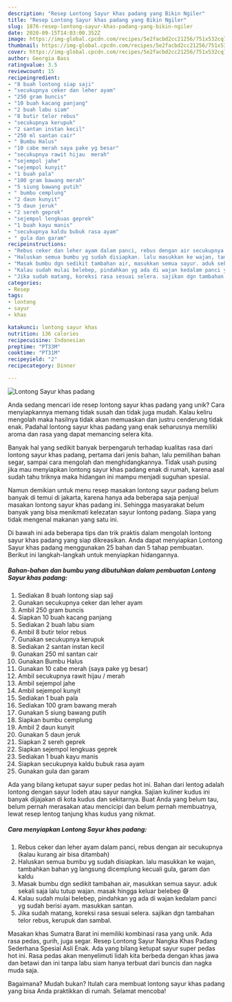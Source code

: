 ```yaml
---
description: "Resep Lontong Sayur khas padang yang Bikin Ngiler"
title: "Resep Lontong Sayur khas padang yang Bikin Ngiler"
slug: 1876-resep-lontong-sayur-khas-padang-yang-bikin-ngiler
date: 2020-09-15T14:03:00.352Z
image: https://img-global.cpcdn.com/recipes/5e2facbd2cc21256/751x532cq70/lontong-sayur-khas-padang-foto-resep-utama.jpg
thumbnail: https://img-global.cpcdn.com/recipes/5e2facbd2cc21256/751x532cq70/lontong-sayur-khas-padang-foto-resep-utama.jpg
cover: https://img-global.cpcdn.com/recipes/5e2facbd2cc21256/751x532cq70/lontong-sayur-khas-padang-foto-resep-utama.jpg
author: Georgia Bass
ratingvalue: 3.5
reviewcount: 15
recipeingredient:
- "8 buah lontong siap saji"
- "secukupnya ceker dan leher ayam"
- "250 gram buncis"
- "10 buah kacang panjang"
- "2 buah labu siam"
- "8 butir telor rebus"
- "secukupnya kerupuk"
- "2 santan instan kecil"
- "250 ml santan cair"
- " Bumbu Halus"
- "10 cabe merah saya pake yg besar"
- "secukupnya rawit hijau  merah"
- "sejempol jahe"
- "sejempol kunyit"
- "1 buah pala"
- "100 gram bawang merah"
- "5 siung bawang putih"
- " bumbu cemplung"
- "2 daun kunyit"
- "5 daun jeruk"
- "2 sereh geprek"
- "sejempol lengkuas geprek"
- "1 buah kayu manis"
- "secukupnya kaldu bubuk rasa ayam"
- " gula dan garam"
recipeinstructions:
- "Rebus ceker dan leher ayam dalam panci, rebus dengan air secukupnya (kalau kurang air bisa ditambah)"
- "Haluskan semua bumbu yg sudah disiapkan. lalu masukkan ke wajan, tambahkan bahan yg langsung dicemplung kecuali gula, garam dan kaldu"
- "Masak bumbu dgn sedikit tambahan air, masukkan semua sayur. aduk sekali saja lalu tutup wajan. masak hingga keluar belebep 😅"
- "Kalau sudah mulai belebep, pindahkan yg ada di wajan kedalam panci yg sudah berisi ayam. masukkan santan."
- "Jika sudah matang, koreksi rasa sesuai selera. sajikan dgn tambahan telor rebus, kerupuk dan sambal."
categories:
- Resep
tags:
- lontong
- sayur
- khas

katakunci: lontong sayur khas 
nutrition: 136 calories
recipecuisine: Indonesian
preptime: "PT33M"
cooktime: "PT31M"
recipeyield: "2"
recipecategory: Dinner

---
```



![Lontong Sayur khas padang](https://img-global.cpcdn.com/recipes/5e2facbd2cc21256/751x532cq70/lontong-sayur-khas-padang-foto-resep-utama.jpg)

Anda sedang mencari ide resep lontong sayur khas padang yang unik? Cara menyiapkannya memang tidak susah dan tidak juga mudah. Kalau keliru mengolah maka hasilnya tidak akan memuaskan dan justru cenderung tidak enak. Padahal lontong sayur khas padang yang enak seharusnya memiliki aroma dan rasa yang dapat memancing selera kita.

Banyak hal yang sedikit banyak berpengaruh terhadap kualitas rasa dari lontong sayur khas padang, pertama dari jenis bahan, lalu pemilihan bahan segar, sampai cara mengolah dan menghidangkannya. Tidak usah pusing jika mau menyiapkan lontong sayur khas padang enak di rumah, karena asal sudah tahu triknya maka hidangan ini mampu menjadi suguhan spesial.

Namun demikian untuk menu resep masakan lontong sayur padang belum banyak di temui di jakarta, karena hanya ada beberapa saja penjual masakan lontong sayur khas padang ini. Sehingga masyarakat belum banyak yang bisa menikmati kelezatan sayur lontong padang. Siapa yang tidak mengenal makanan yang satu ini.


Di bawah ini ada beberapa tips dan trik praktis dalam mengolah lontong sayur khas padang yang siap dikreasikan. Anda dapat menyiapkan Lontong Sayur khas padang menggunakan 25 bahan dan 5 tahap pembuatan. Berikut ini langkah-langkah untuk menyiapkan hidangannya.

<!--inarticleads1-->

##### Bahan-bahan dan bumbu yang dibutuhkan dalam pembuatan Lontong Sayur khas padang:

1. Sediakan 8 buah lontong siap saji
1. Gunakan secukupnya ceker dan leher ayam
1. Ambil 250 gram buncis
1. Siapkan 10 buah kacang panjang
1. Sediakan 2 buah labu siam
1. Ambil 8 butir telor rebus
1. Gunakan secukupnya kerupuk
1. Sediakan 2 santan instan kecil
1. Gunakan 250 ml santan cair
1. Gunakan  Bumbu Halus
1. Gunakan 10 cabe merah (saya pake yg besar)
1. Ambil secukupnya rawit hijau / merah
1. Ambil sejempol jahe
1. Ambil sejempol kunyit
1. Sediakan 1 buah pala
1. Sediakan 100 gram bawang merah
1. Gunakan 5 siung bawang putih
1. Siapkan  bumbu cemplung
1. Ambil 2 daun kunyit
1. Gunakan 5 daun jeruk
1. Siapkan 2 sereh geprek
1. Siapkan sejempol lengkuas geprek
1. Sediakan 1 buah kayu manis
1. Siapkan secukupnya kaldu bubuk rasa ayam
1. Gunakan  gula dan garam


Ada yang bilang ketupat sayur super pedas hot ini. Bahan dari lentog adalah lontong dengan sayur lodeh atau sayur nangka. Sajian kuliner kudus ini banyak dijajakan di kota kudus dan sekitarnya. Buat Anda yang belum tau, belum pernah merasakan atau mencicipi dan belum pernah membuatnya, lewat resep lentog tanjung khas kudus yang nikmat. 

<!--inarticleads2-->

##### Cara menyiapkan Lontong Sayur khas padang:

1. Rebus ceker dan leher ayam dalam panci, rebus dengan air secukupnya (kalau kurang air bisa ditambah)
1. Haluskan semua bumbu yg sudah disiapkan. lalu masukkan ke wajan, tambahkan bahan yg langsung dicemplung kecuali gula, garam dan kaldu
1. Masak bumbu dgn sedikit tambahan air, masukkan semua sayur. aduk sekali saja lalu tutup wajan. masak hingga keluar belebep 😅
1. Kalau sudah mulai belebep, pindahkan yg ada di wajan kedalam panci yg sudah berisi ayam. masukkan santan.
1. Jika sudah matang, koreksi rasa sesuai selera. sajikan dgn tambahan telor rebus, kerupuk dan sambal.


Masakan khas Sumatra Barat ini memiliki kombinasi rasa yang unik. Ada rasa pedas, gurih, juga segar. Resep Lontong Sayur Nangka Khas Padang Sederhana Spesial Asli Enak. Ada yang bilang ketupat sayur super pedas hot ini. Rasa pedas akan menyelimuti lidah kita berbeda dengan khas jawa dan betawi dan ini tanpa labu siam hanya terbuat dari buncis dan nagka muda saja. 

Bagaimana? Mudah bukan? Itulah cara membuat lontong sayur khas padang yang bisa Anda praktikkan di rumah. Selamat mencoba!
